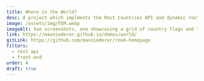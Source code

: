 ```yaml
---
title: Where in the World?
desc: A project which implments the Rest Countries API and dynamic routing using vanilla JS. Original design from Frontend Mentor.
image: /assets/img/FEM.webp
imageAlt: two screenshots, one showcasing a grid of country flags and the other showing details and statistics for one country
link: https://maxniederer.github.io/demos/world/
gitLink: https://github.com/maxniederer/room-homepage
filters:
  - rest api
  - front-end
order: 4
draft: true
---
```

